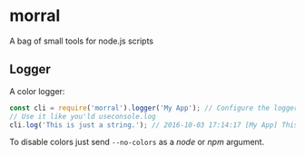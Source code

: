 # morral

A bag of small tools for node.js scripts

## Logger

A color logger:

```javascript
const cli = require('morral').logger('My App'); // Configure the logger with the name of your app
// Use it like you'ld useconsole.log
cli.log('This is just a string.'); // 2016-10-03 17:14:17 [My App] This is just a string with "log". 
```
To disable colors just send `--no-colors` as a *node* or *npm* argument.